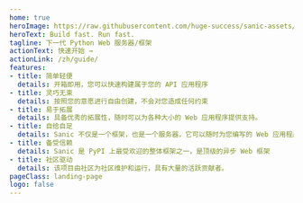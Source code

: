 ```yaml
---
home: true
heroImage: https://raw.githubusercontent.com/huge-success/sanic-assets/master/png/sanic-framework-logo-400x97.png
heroText: Build fast. Run fast.
tagline: 下一代 Python Web 服务器/框架
actionText: 快速开始 →
actionLink: /zh/guide/
features:
- title: 简单轻便
  details: 开箱即用，您可以快速构建属于您的 API 应用程序
- title: 灵巧无束
  details: 按照您的意愿进行自由创建，不会对您造成任何约束
- title: 易于拓展
  details: 具备优秀的拓展性，随时可以为各种大小的 Web 应用程序提供支持。
- title: 自给自足
  details: Sanic 不仅是一个框架，也是一个服务器，它可以随时为您编写的 Web 应用程序提供部署服务。
- title: 备受信赖
  details: Sanic 是 PyPI 上最受欢迎的整体框架之一，是顶级的异步 Web 框架
- title: 社区驱动
  details: 该项目由社区为社区维护和运行，具有大量的活跃贡献者。
pageClass: landing-page
logo: false
---
```


